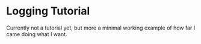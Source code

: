 # Logging Tutorial
Currently not a tutorial yet, but more a minimal working example of how far I came doing what I want.
